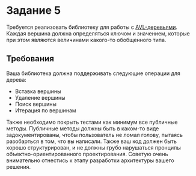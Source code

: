 # Задание 5
Требуется реализовать библиотеку для работы с [AVL-деревьями](https://en.wikipedia.org/wiki/AVL_tree). Каждая вершина должна определяться ключом и значением, которые при этом являются величинами какого-то обобщенного типа.

## Требования
Ваша библиотека должна поддерживать следующие операции для дерева:
- Вставка вершины
- Удаление вершины
- Поиск вершины
- Итерация по вершинам

Также необходимо покрыть тестами как минимум все публичные методы. Публичные методы должны быть в каком-то виде задокументированы, чтобы пользователь не ломал голову, пытаясь разобарться в том, что вы написали. Также ваш код должен быть хорошо структурирован, и не должны грубо нарушаться пронципы объектно-ориентированного проектирования. Советую очень внимательно отнестись к этапу разработки архитектуры вашего решения.
